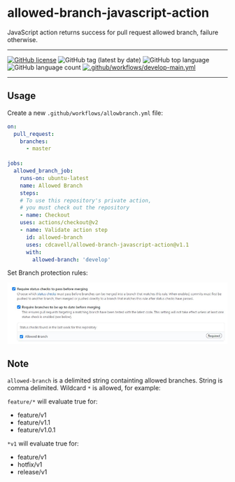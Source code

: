 # allowed-branch-javascript-action
JavaScript action returns success for pull request allowed branch, failure otherwise. 

<hr />

[![GitHub license](https://img.shields.io/github/license/cdcavell/allowed-branch-javascript-action)](https://github.com/cdcavell/allowed-branch-javascript-action/blob/master/LICENSE)
![GitHub tag (latest by date)](https://img.shields.io/github/v/tag/cdcavell/allowed-branch-javascript-action)
![GitHub top language](https://img.shields.io/github/languages/top/cdcavell/allowed-branch-javascript-action)
![GitHub language count](https://img.shields.io/github/languages/count/cdcavell/allowed-branch-javascript-action)
[![.github/workflows/develop-main.yml](https://github.com/cdcavell/allowed-branch-javascript-action/workflows/.github/workflows/develop-main.yml/badge.svg)](https://github.com/cdcavell/allowed-branch-javascript-action/actions?query=workflow%3A.github%2Fworkflows%2Fmaster-main.yml)

<hr />

## Usage

Create a new `.github/workflows/allowbranch.yml` file:

```yaml
on:
  pull_request:
    branches:
      - master

jobs:
  allowed_branch_job:
    runs-on: ubuntu-latest
    name: Allowed Branch
    steps:
    # To use this repository's private action,
    # you must check out the repository
    - name: Checkout
    uses: actions/checkout@v2
    - name: Validate action step
      id: allowed-branch
      uses: cdcavell/allowed-branch-javascript-action@v1.1
      with:
        allowed-branch: 'develop'
```

Set Branch protection rules:

![status checks](StatusChecks.jpg?raw=true)

## Note

`allowed-branch` is a delimited string containting allowed branches. String is comma delimited.
Wildcard `*` is allowed, for example:

`feature/*` will evaluate true for:
- feature/v1
- feature/v1.1
- feature/v1.0.1

`*v1` will evaluate true for:
- feature/v1
- hotfix/v1
- release/v1

